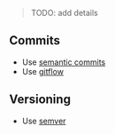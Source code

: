> TODO: add details

## Commits
- Use [semantic commits](https://gist.github.com/joshbuchea/6f47e86d2510bce28f8e7f42ae84c716)
- Use [gitflow](https://datasift.github.io/gitflow/IntroducingGitFlow.html)

## Versioning
- Use [semver](https://semver.org/)
